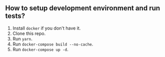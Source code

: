 ## How to setup development environment and run tests?

1. Install `docker` if you don't have it.
1. Clone this repo.
1. Run `yarn`.
1. Run `docker-compose build --no-cache`.
1. Run `docker-compose up -d`. 
